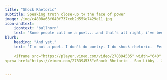 ```yaml
---
title: "Shock Rhetoric"
subtitle: Speaking truth close-up to the face of power
image: /img/c4808a63f640f737ceb2d555e7429e11.jpg
icon-andtext:
    icontext: "bullhorn"
    text: "Some people call me a poet....and that's all right, i've been called much worse. "
blurb:
    heading: "And yet,"
    text: "I'm not a poet. I don't do poetry. I do shock rhetoric.  Perhaps history's greatest practioner of shock rhetoric is Rabbi Yeshua ben Yusef. 'He who is without sin - cast the first stone....render on to Caesar the things of Caesar, and on to God the things that are God's...evil things that are done in secret will be shouted from the rooftops...' This is shock rhetoric. It is brutally honest, and yet artful no holds barred public oratory/communications. It is speaking truth close-up to the face of power. It is denouncing the master-of-this-world, in shocking, no nonsense terms - it is shock rhetoric."
    
    <iframe src="https://player.vimeo.com/video/278394535" width="640" height="1138" frameborder="0" webkitallowfullscreen mozallowfullscreen allowfullscreen></iframe>
<p><a href="https://vimeo.com/278394535">Shock Rhetoric - Sam Libby - July 4 2018</a> from <a href="https://vimeo.com/user1143011">SustainableCommunityDevelopment</a> on <a href="https://vimeo.com">Vimeo</a>.</p>
    
    
---
```


